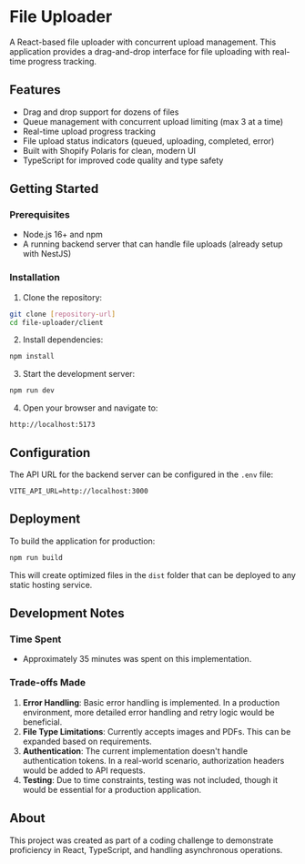 # File Uploader

A React-based file uploader with concurrent upload management. This application provides a drag-and-drop interface for file uploading with real-time progress tracking.

## Features

- Drag and drop support for dozens of files
- Queue management with concurrent upload limiting (max 3 at a time)
- Real-time upload progress tracking
- File upload status indicators (queued, uploading, completed, error)
- Built with Shopify Polaris for clean, modern UI
- TypeScript for improved code quality and type safety

## Getting Started

### Prerequisites

- Node.js 16+ and npm
- A running backend server that can handle file uploads (already setup with NestJS)

### Installation

1. Clone the repository:
```bash
git clone [repository-url]
cd file-uploader/client
```

2. Install dependencies:
```bash
npm install
```

3. Start the development server:
```bash
npm run dev
```

4. Open your browser and navigate to:
```
http://localhost:5173
```

## Configuration

The API URL for the backend server can be configured in the `.env` file:

```
VITE_API_URL=http://localhost:3000
```

## Deployment

To build the application for production:

```bash
npm run build
```

This will create optimized files in the `dist` folder that can be deployed to any static hosting service.

## Development Notes

### Time Spent
- Approximately 35 minutes was spent on this implementation.

### Trade-offs Made
1. **Error Handling**: Basic error handling is implemented. In a production environment, more detailed error handling and retry logic would be beneficial.
2. **File Type Limitations**: Currently accepts images and PDFs. This can be expanded based on requirements.
3. **Authentication**: The current implementation doesn't handle authentication tokens. In a real-world scenario, authorization headers would be added to API requests.
4. **Testing**: Due to time constraints, testing was not included, though it would be essential for a production application.

## About

This project was created as part of a coding challenge to demonstrate proficiency in React, TypeScript, and handling asynchronous operations.
